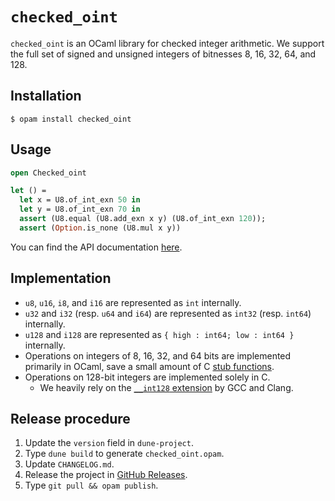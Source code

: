 # `checked_oint`

`checked_oint` is an OCaml library for checked integer arithmetic. We support the full set of signed and unsigned integers of bitnesses 8, 16, 32, 64, and 128.

## Installation

```
$ opam install checked_oint
```

## Usage

```ocaml
open Checked_oint

let () =
  let x = U8.of_int_exn 50 in
  let y = U8.of_int_exn 70 in
  assert (U8.equal (U8.add_exn x y) (U8.of_int_exn 120));
  assert (Option.is_none (U8.mul x y))
```

You can find the API documentation [here](https://hirrolot.github.io/checked_oint/checked_oint/Checked_oint/index.html).

## Implementation

 - `u8`, `u16`, `i8`, and `i16` are represented as `int` internally.
 - `u32` and `i32` (resp. `u64` and `i64`) are represented as `int32` (resp. `int64`) internally.
 - `u128` and `i128` are represented as `{ high : int64; low : int64 }` internally.
 - Operations on integers of 8, 16, 32, and 64 bits are implemented primarily in OCaml, save a small amount of C [stub functions].
 - Operations on 128-bit integers are implemented solely in C.
   - We heavily rely on the [`__int128` extension] by GCC and Clang.

[stub functions]: https://ocaml.org/manual/latest/intfc.html
[`__int128` extension]: https://gcc.gnu.org/onlinedocs/gcc/_005f_005fint128.html

## Release procedure

 1. Update the `version` field in `dune-project`.
 1. Type `dune build` to generate `checked_oint.opam`.
 1. Update `CHANGELOG.md`.
 1. Release the project in [GitHub Releases].
 1. Type `git pull && opam publish`.

[GitHub Releases]: https://github.com/hirrolot/checked_oint/releases
